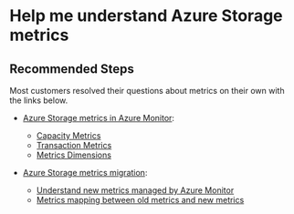 <properties
	pageTitle="Help me understand Azure Storage metrics"
	description="Help me understand Azure Storage metrics"
    service="microsoft.insights"
    resource="components"
    authors="rashmian"
    ms.author="rashmia"
    selfHelpType="generic"
    articleId="insights-for-storage-metrics-commonsolution.md"
    productPesIds="16913"
    supportTopicIds="32691105,32691106"
    cloudEnvironments="public, blackForest, fairfax, mooncake, usnat, ussec"
    ownershipId="AzureMonitoring_Essentials"
/>

# Help me understand Azure Storage metrics 

## **Recommended Steps**

Most customers resolved their questions about metrics on their own with the links below.

- [Azure Storage metrics in Azure Monitor](https://docs.microsoft.com/azure/storage/common/monitor-storage-reference#metrics):

	* [Capacity Metrics](https://docs.microsoft.com/azure/storage/common/monitor-storage-reference#capacity-metrics)<br>
	* [Transaction Metrics](https://docs.microsoft.com/azure/storage/common/monitor-storage-reference#transaction-metrics)<br>
	* [Metrics Dimensions](https://docs.microsoft.com/azure/storage/common/monitor-storage-reference#metrics-dimensions)
   
	
- [Azure Storage metrics migration](https://docs.microsoft.com/azure/storage/common/storage-metrics-migration?toc=%2fazure%2fstorage%2fblobs%2ftoc.json):

	* [Understand new metrics managed by Azure Monitor](https://docs.microsoft.com/azure/storage/common/storage-metrics-migration?toc=%2fazure%2fstorage%2fblobs%2ftoc.json#understand-new-metrics-managed-by-azure-monitor)<br>
	* [Metrics mapping between old metrics and new metrics](https://docs.microsoft.com/azure/storage/common/storage-metrics-migration?toc=%2fazure%2fstorage%2fblobs%2ftoc.json#metrics-mapping-between-old-metrics-and-new-metrics)<br>
